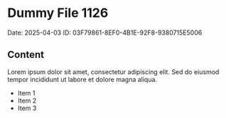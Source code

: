 # Dummy File 1126

Date: 2025-04-03
ID: 03F79861-8EF0-4B1E-92F8-9380715E5006

## Content

Lorem ipsum dolor sit amet, consectetur adipiscing elit.
Sed do eiusmod tempor incididunt ut labore et dolore magna aliqua.

* Item 1
* Item 2
* Item 3

